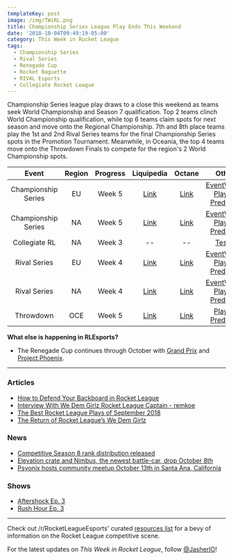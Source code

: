 ```yaml
---
templateKey: post
image: /img/TWiRL.png
title: Championship Series League Play Ends This Weekend
date: '2018-10-04T09:49:19-05:00'
category: This Week in Rocket League
tags:
  - Championship Series
  - Rival Series
  - Renegade Cup
  - Rocket Baguette
  - RIVAL Esports
  - Collegiate Rocket League
---
```

Championship Series league play draws to a close this weekend as teams seek World Championship and Season 7 qualification. Top 2 teams clinch World Championship qualification, while top 6 teams claim spots for next season and move onto the Regional Championship. 7th and 8th place teams play the 1st and 2nd Rival Series teams for the final Championship Series spots in the Promotion Tournament. Meanwhile, in Oceania, the top 4 teams move onto the Throwdown Finals to compete for the region's 2 World Championship spots. 

| Event | Region | Progress | Liquipedia | Octane | Other |
|:-------------------:|:------:|:--------:|:-------------------------------------------------------------------------------------------------------------------------------:|:-------------------------------------------------------------:|:----------------------------------------------------------------------------------------------------------------------------------------:|
| Championship Series | EU | Week 5 | [Link](https://liquipedia.net/rocketleague/Rocket_League_Championship_Series/Season_6/Europe) | [Link](https://octane.gg/event/rlcs-season-six-europe) | [EventVODs](https://eventvods.com/rocket-league/rlcs-europe-season-6?s=0), [Playoff Predictor](https://us.nallen.me/rlcs/eu) |
| Championship Series | NA | Week 5 | [Link](https://liquipedia.net/rocketleague/Rocket_League_Championship_Series/Season_6/North_America) | [Link](https://octane.gg/event/rlcs-season-six-north-america) | [EventVODs](https://eventvods.com/rocket-league/rlcs-north-america-season-6?s=0), [Playoff Predictor](https://us.nallen.me/rlcs/na) |
| Collegiate RL | NA | Week 3 | -- | -- | [Tespa](https://compete.tespa.org/tournament/117) |
| Rival Series | EU | Week 4 | [Link](https://liquipedia.net/rocketleague/Rocket_League_Championship_Series/Season_6/Europe/Rocket_League_Rival_Series) | [Link](https://octane.gg/event/rlrs-season-six-europe) | [EventVODs](https://eventvods.com/rocket-league/rlrs-europe-season-6?s=0), [Playoff Predictor](https://us.nallen.me/rlcs/eu/rlrs) |
| Rival Series | NA | Week 4 | [Link](https://liquipedia.net/rocketleague/Rocket_League_Championship_Series/Season_6/North_America/Rocket_League_Rival_Series) | [Link](https://octane.gg/event/rlrs-season-six-north-america) | [EventVODs](https://eventvods.com/rocket-league/rlrs-north-america-season-6?s=0), [Playoff Predictor](https://us.nallen.me/rlcs/na/rlrs) |
| Throwdown | OCE | Week 5 | [Link](https://liquipedia.net/rocketleague/Rocket_League_Championship_Series/Season_6/Oceania/League_Play) | [Link](https://octane.gg/event/throwdown-season-six) | [Playoff Predictor](https://us.nallen.me/rlcs/oce) |

**What else is happening in RLEsports?**

* The Renegade Cup continues through October with [Grand Prix](https://www.reddit.com/r/RocketLeagueEsports/comments/9l26tn/renegade_cup_eu_rocket_baguette_grand_prix_open/) and [Project Phoenix](https://www.reddit.com/r/RocketLeagueEsports/comments/9l2fkf/renegade_cup_na_rival_esports_project_phoenix/).

---

### Articles

* [How to Defend Your Backboard in Rocket League](http://team-dignitas.net/articles/blogs/rocket-league/12987/how-to-defend-your-backboard-in-rocket-league)
* [Interview With We Dem Girlz Rocket League Captain - remkoe](http://team-dignitas.net/articles/blogs/rocket-league/13016/interview-with-we-dem-girlz-rocket-league-captain-remkoe)
* [The Best Rocket League Plays of September 2018](https://ginx.tv/rocket-league/best-rocket-league-plays-september-2018/)
* [The Return of Rocket League’s We Dem Girlz](https://ginx.tv/rocket-league/the-return-of-rocket-leagues-we-dem-girlz/)

### News

* [Competitive Season 8 rank distribution released](https://www.reddit.com/r/RocketLeague/comments/9kw21p/season_8_rank_distribution_extravaganza/)
* [Elevation crate and Nimbus, the newest battle-car, drop October 8th](https://www.rocketleague.com/news/elevation-crate-october-8/)
* [Psyonix hosts community meetup October 13th in Santa Ana, California](https://www.rocketleague.com/news/fall-community-meet-up-october-13/)


### Shows

* [Aftershock Ep. 3](https://youtu.be/02FJfjo8G_U)
* [Rush Hour Ep. 3](https://www.twitch.tv/videos/317803246)

---

Check out /r/RocketLeagueEsports' curated [resources list](https://www.reddit.com/r/RocketLeagueEsports/wiki/links) for a bevy of information on the Rocket League competitive scene.

For the latest updates on *This Week in Rocket League*, follow [@JasherIO](https://twitter.com/JasherIO)!
